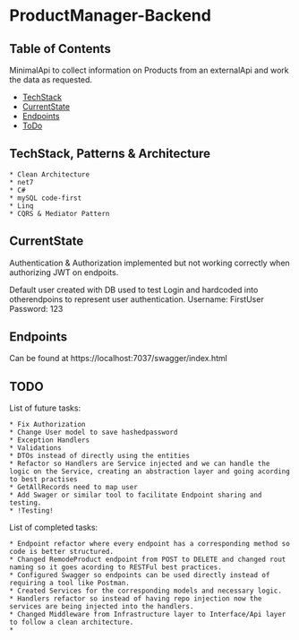 # ProductManager-Backend

## Table of Contents

MinimalApi to collect information on Products from an externalApi and work the data as requested.

- [TechStack](#techstack)
- [CurrentState](#currentsate)
- [Endpoints](#endpoints)
- [ToDo](#todo)

## TechStack, Patterns & Architecture
    * Clean Architecture
    * net7
    * C#
    * mySQL code-first
    * Linq
    * CQRS & Mediator Pattern

## CurrentState

Authentication & Authorization implemented but not working correctly when authorizing JWT on endpoits.

Default user created with DB used to test Login and hardcoded into otherendpoins to represent user authentication.
Username: FirstUser
Password: 123

## Endpoints

Can be found at https://localhost:7037/swagger/index.html

## TODO

List of future tasks:

    * Fix Authorization
    * Change User model to save hashedpassword
    * Exception Handlers
    * Validations
    * DTOs instead of directly using the entities
    * Refactor so Handlers are Service injected and we can handle the logic on the Service, creating an abstraction layer and going acording to best practises
    * GetAllRecords need to map user
    * Add Swager or similar tool to facilitate Endpoint sharing and testing.
    * !Testing!

List of completed tasks:

    * Endpoint refactor where every endpoint has a corresponding method so code is better structured.
    * Changed RemodeProduct endpoint from POST to DELETE and changed rout naming so it goes acording to RESTFul best practices.
    * Configured Swagger so endpoints can be used directly instead of requiring a tool like Postman.
    * Created Services for the corresponding models and necessary logic.
    * Handlers refactor so instead of having repo injection now the services are being injected into the handlers.
    * Changed Middleware from Infrastructure layer to Interface/Api layer to follow a clean architecture.
    *